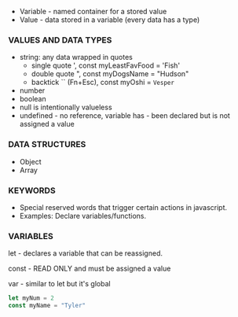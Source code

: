- Variable - named container for a stored value
- Value - data stored in a variable (every data has a type)

### VALUES AND DATA TYPES
- string: any data wrapped in quotes
  - single quote ', const myLeastFavFood = 'Fish' 
  - double quote ", const myDogsName = "Hudson"
  - backtick `` (Fn+Esc), const myOshi = `Vesper`
- number
- boolean
- null is intentionally valueless
- undefined - no reference,  variable has -  been declared but is not assigned a value

### DATA STRUCTURES
- Object
- Array

### KEYWORDS
- Special reserved words that  trigger certain  actions in javascript.
- Examples: Declare variables/functions. 

### VARIABLES

let - declares a variable that can be reassigned.

const - READ ONLY and must be assigned a value

var - similar to let but it's global

```js
let myNum = 2
const myName = "Tyler"
```